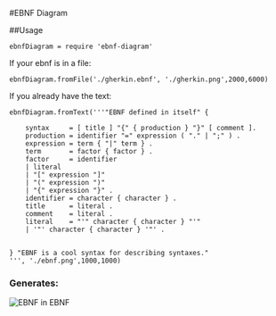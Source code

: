 #EBNF Diagram



##Usage

	ebnfDiagram = require 'ebnf-diagram'

If your ebnf is in a file:

	ebnfDiagram.fromFile('./gherkin.ebnf', './gherkin.png',2000,6000)

If you already have the text:

	ebnfDiagram.fromText('''"EBNF defined in itself" {

		syntax     = [ title ] "{" { production } "}" [ comment ].
		production = identifier "=" expression ( "." | ";" ) .
		expression = term { "|" term } .
		term       = factor { factor } .
		factor     = identifier
		| literal
		| "[" expression "]"
		| "(" expression ")"
		| "{" expression "}" .
		identifier = character { character } .
		title      = literal .
		comment    = literal .
		literal    = "'" character { character } "'"
		| '"' character { character } '"' .


	} "EBNF is a cool syntax for describing syntaxes."
	''', './ebnf.png',1000,1000)

### Generates:
  
  ![EBNF in EBNF](https://github.com/featurist/node-ebnf-diagram/raw/master/test/ebnf.png)

